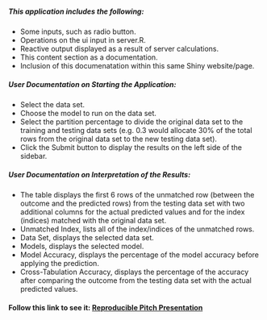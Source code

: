 ##### This application includes the following:

* Some inputs, such as radio button.
* Operations on the ui input in server.R.
* Reactive output displayed as a result of server calculations.
* This content section as a documentation.
* Inclusion of this documenatation within this same Shiny website/page.

##### User Documentation on Starting the Application:

* Select the data set.
* Choose the model to run on the data set.
* Select the partition percentage to divide the original data set to the training and testing data sets (e.g. 0.3 would allocate 30% of the total rows from the original data set to the new testing data set).
* Click the Submit button to display the results on the left side of the sidebar.

##### User Documentation on Interpretation of the Results:
* The table displays the first 6 rows of the unmatched row (between the outcome and the predicted rows) from the testing data set with two additional columns for the actual predicted values and for the index (indices) matched with the original data set.
* Unmatched Index, lists all of the index/indices of the unmatched rows. 
* Data Set, displays the selected data set. 
* Models, displays the selected model.
* Model Accuracy, displays the percentage of the model accuracy before applying the prediction.
* Cross-Tabulation Accuracy, displays the percentage of the accuracy after comparing the outcome from the testing data set with the actual predicted values.

#### Follow this link to see it: [Reproducible Pitch Presentation](https://ptaal.github.io/Developing-Data-Products/assign4/reproduciblePitch/index.html#1)